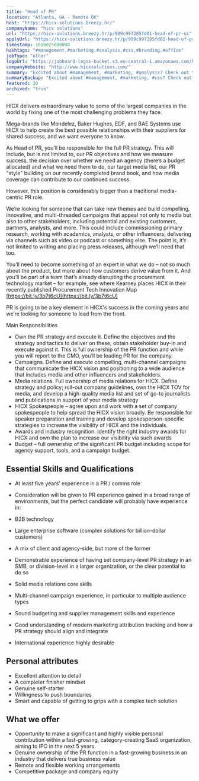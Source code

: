 ```yaml
---
title: "Head of PR"
location: "Atlanta, GA - Remote OK"
host: "https://hicx-solutions.breezy.hr/"
companyName: "hicx solutions"
url: "https://hicx-solutions.breezy.hr/p/909c997285fd01-head-of-pr-us"
applyUrl: "https://hicx-solutions.breezy.hr/p/909c997285fd01-head-of-pr-us/apply"
timestamp: 1616025600000
hashtags: "#management,#marketing,#analysis,#css,#branding,#office"
jobType: "other"
logoUrl: "https://jobboard-logos-bucket.s3.eu-central-1.amazonaws.com/hicx-solutions"
companyWebsite: "http://www.hicxsolutions.com/"
summary: "Excited about #management, #marketing, #analysis? Check out this job post!"
summaryBackup: "Excited about #management, #marketing, #css? Check out this job post!"
featured: 20
archived: "true"
---
```


HICX delivers extraordinary value to some of the largest companies in the world by fixing one of the most challenging problems they face.

Mega-brands like Mondelez, Baker Hughes, EDF, and BAE Systems use HICX to help create the best possible relationships with their suppliers for shared success, and we want everyone to know.

As Head of PR, you’ll be responsible for the full PR strategy. This will include, but is not limited to, our PR objectives and how we measure success, the decision over whether we need an agency (there’s a budget allocated) and what we need them to do, our target media list, our PR "style" building on our recently completed brand book, and how media coverage can contribute to our continued success.

However, this position is considerably bigger than a traditional media-centric PR role.

We’re looking for someone that can take new themes and build compelling, innovative, and multi-threaded campaigns that appeal not only to media but also to other stakeholders, including potential and existing customers, partners, analysts, and more. This could include commissioning primary research, working with academics, analysts, or other influencers, delivering via channels such as video or podcast or something else. The point is, it’s not limited to writing and placing press releases, although we’ll need that too.

You’ll need to become something of an expert in what we do – not so much about the product, but more about how customers derive value from it. And you’ll be part of a team that’s already disrupting the procurement technology market – for example, see where Kearney places HICX in their recently published Procurement Tech Innovation Map [https://bit.ly/3b7t6cU](https://bit.ly/3b7t6cU)

PR is going to be a key element in HICX's success in the coming years and we’re looking for someone to lead from the front.

Main Responsibilities

*   Own the PR strategy and execute it. Define the objectives and the strategy and tactics to deliver on these; obtain stakeholder buy-in and execute against it. This is full ownership of the PR function and while you will report to the CMO, you’ll be leading PR for the company.
*   Campaigns. Define and execute compelling, multi-channel campaigns that communicate the HICX vision and positioning to a wide audience that includes media and other influencers and stakeholders.
*   Media relations. Full ownership of media relations for HICX. Define strategy and policy; roll-out company guidelines, own the HICX TOV for media, and develop a high-quality media list and set of go-to journalists and publications in support of your media strategy
*   HICX Spokespeople – agree upon and work with a set of company spokespeople to help spread the HICX vision broadly. Be responsible for speaker preparation and training and develop spokesperson-specific strategies to increase the visibility of HICX and the individuals.
*   Awards and industry recognition. Identify the right industry awards for HICX and own the plan to increase our visibility via such awards
*   Budget – full ownership of the significant PR budget including scope for agency support, tools, and a campaign budget.

## Essential Skills and Qualifications

*   At least five years’ experience in a PR / comms role
*   Consideration will be given to PR experience gained in a broad range of environments, but the perfect candidate will probably have experience in:

*   B2B technology
*   Large enterprise software (complex solutions for billion-dollar customers)
*   A mix of client and agency-side, but more of the former

*   Demonstrable experience of having set company-level PR strategy in an SMB, or division-level in a larger organization, or the clear potential to do so
*   Solid media relations core skills
*   Multi-channel campaign experience, in particular to multiple audience types
*   Sound budgeting and supplier management skills and experience
*   Good understanding of modern marketing attribution tracking and how a PR strategy should align and integrate
*   International experience highly desirable

## Personal attributes

*   Excellent attention to detail
*   A completer finisher mindset
*   Genuine self-starter
*   Willingness to push boundaries
*   Smart and capable of getting to grips with a complex tech solution

## What we offer

*   Opportunity to make a significant and highly visible personal contribution within a fast-growing, category-creating SaaS organization, aiming to IPO in the next 5 years.
*   Genuine ownership of the PR function in a fast-growing business in an industry that delivers true business value
*   Remote and flexible working arrangements
*   Competitive package and company equity
